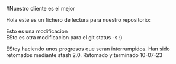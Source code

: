 #Nuestro cliente es el mejor 

Hola este es un fichero de lectura para nuestro repositorio:


Esto es una modificacion  
ESto es otra modificacion para el git status -s
:)

EStoy haciendo unos progresos que seran interrumpidos. Han sido retomados mediante stash 2.0. Retomado y terminado 10-07-23
